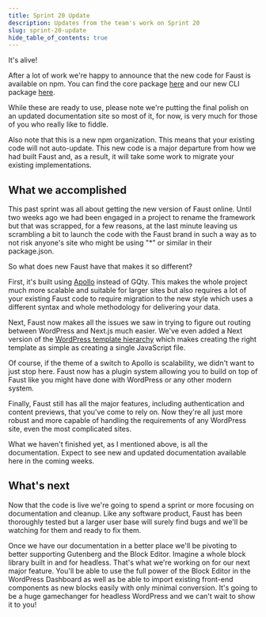 ```yaml
---
title: Sprint 20 Update
description: Updates from the team's work on Sprint 20
slug: sprint-20-update
hide_table_of_contents: true
---
```


It's alive!

After a lot of work we're happy to announce that the new code for Faust is available on npm. You can find the core package [here](https://www.npmjs.com/package/@faustwp/core) and our new CLI package [here](https://www.npmjs.com/package/@faustwp/cli).

<!--truncate-->

While these are ready to use, please note we're putting the final polish on an updated documentation site so most of it, for now, is very much for those of you who really like to fiddle.

Also note that this is a new npm organization. This means that your existing code will not auto-update. This new code is a major departure from how we had built Faust and, as a result, it will take some work to migrate your existing implementations.

## What we accomplished

This past sprint was all about getting the new version of Faust online. Until two weeks ago we had been engaged in a project to rename the framework but that was scrapped, for a few reasons, at the last minute leaving us scrambling a bit to launch the code with the Faust brand in such a way as to not risk anyone's site who might be using "*" or similar in their package.json.

So what does new Faust have that makes it so different?

First, it's built using [Apollo](https://www.apollographql.com) instead of GQty. This makes the whole project much more scalable and suitable for larger sites but also requires a lot of your existing Faust code to require migration to the new style which uses a different syntax and whole methodology for delivering your data.

Next, Faust now makes all the issues we saw in trying to figure out routing between WordPress and Next.js much easier. We've even added a Next version of the [WordPress template hierarchy](https://developer.wordpress.org/themes/basics/template-hierarchy/) which makes creating the right template as simple as creating a single JavaScript file.

Of course, if the theme of a switch to Apollo is scalability, we didn't want to just stop here. Faust now has a plugin system allowing you to build on top of Faust like you might have done with WordPress or any other modern system.

Finally, Faust still has all the major features, including authentication and content previews, that you've come to rely on. Now they're all just more robust and more capable of handling the requirements of any WordPress site, even the most complicated sites.

What we haven't finished yet, as I mentioned above, is all the documentation. Expect to see new and updated documentation available here in the coming weeks.

## What's next

Now that the code is live we're going to spend a sprint or more focusing on documentation and cleanup. Like any software product, Faust has been thoroughly tested but a larger user base will surely find bugs and we'll be watching for them and ready to fix them.

Once we have our documentation in a better place we'll be pivoting to better supporting Gutenberg and the Block Editor. Imagine a whole block library built in and for headless. That's what we're working on for our next major feature. You'll be able to use the full power of the Block Editor in the WordPress Dashboard as well as be able to import existing front-end components as new blocks easily with only minimal conversion. It's going to be a huge gamechanger for headless WordPress and we can't wait to show it to you!
